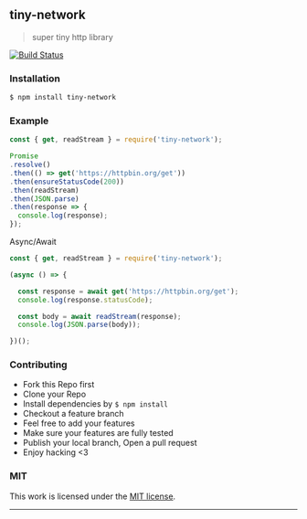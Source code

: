 ## tiny-network

> super tiny http library

[![Build Status](https://travis-ci.org/song940/tiny-network.svg?branch=master)](https://travis-ci.org/song940/tiny-network)

### Installation

```bash
$ npm install tiny-network
```

### Example

```js
const { get, readStream } = require('tiny-network');

Promise
.resolve()
.then(() => get('https://httpbin.org/get'))
.then(ensureStatusCode(200))
.then(readStream)
.then(JSON.parse)
.then(response => {
  console.log(response);
});
```

Async/Await

```js
const { get, readStream } = require('tiny-network');

(async () => {

  const response = await get('https://httpbin.org/get');
  console.log(response.statusCode);

  const body = await readStream(response);
  console.log(JSON.parse(body));

})();
```

### Contributing
- Fork this Repo first
- Clone your Repo
- Install dependencies by `$ npm install`
- Checkout a feature branch
- Feel free to add your features
- Make sure your features are fully tested
- Publish your local branch, Open a pull request
- Enjoy hacking <3

### MIT

This work is licensed under the [MIT license](./LICENSE).

---
